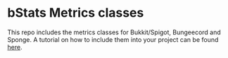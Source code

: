 # bStats Metrics classes
This repo includes the metrics classes for Bukkit/Spigot, Bungeecord and Sponge.
A tutorial on how to include them into your project can be found [here](https://bstats.org/getting-started/metrics-class).
